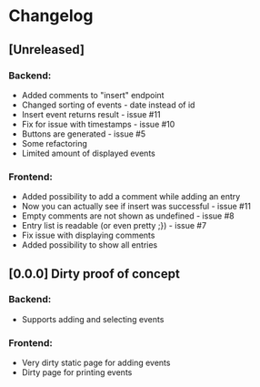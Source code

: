 # Changelog

## [Unreleased]
### Backend:
- Added comments to "insert" endpoint
- Changed sorting of events - date instead of id
- Insert event returns result - issue #11
- Fix for issue with timestamps - issue #10
- Buttons are generated - issue #5
- Some refactoring
- Limited amount of displayed events
### Frontend:
- Added possibility to add a comment while adding an entry
- Now you can actually see if insert was successful - issue #11
- Empty comments are not shown as undefined - issue #8
- Entry list is readable (or even pretty ;}) - issue #7
- Fix issue with displaying comments
- Added possibility to show all entries

## [0.0.0] Dirty proof of concept
### Backend:
- Supports adding and selecting events
### Frontend:
- Very dirty static page for adding events
- Dirty page for printing events
